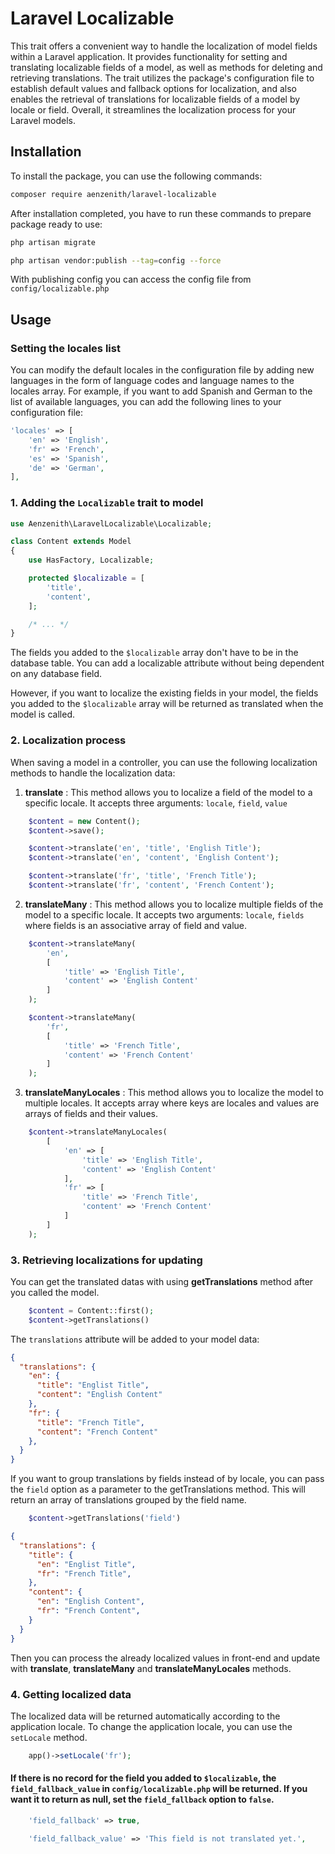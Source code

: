 # Laravel Localizable

This trait offers a convenient way to handle the localization of model fields within a Laravel application. It provides functionality for setting and translating localizable fields of a model, as well as methods for deleting and retrieving translations. The trait utilizes the package's configuration file to establish default values and fallback options for localization, and also enables the retrieval of translations for localizable fields of a model by locale or field. Overall, it streamlines the localization process for your Laravel models.

## Installation

To install the package, you can use the following commands:

```bash
composer require aenzenith/laravel-localizable

```

After installation completed, you have to run these commands to prepare package ready to use:

```bash
php artisan migrate

php artisan vendor:publish --tag=config --force
```

With publishing config you can access the config file from `config/localizable.php`

## Usage

### Setting the locales list

You can modify the default locales in the configuration file by adding new languages in the form of language codes and language names to the locales array. For example, if you want to add Spanish and German to the list of available languages, you can add the following lines to your configuration file:

```php
'locales' => [
    'en' => 'English',
    'fr' => 'French',
    'es' => 'Spanish',
    'de' => 'German',
],
```

### 1. Adding the `Localizable` trait to model

```php
use Aenzenith\LaravelLocalizable\Localizable;

class Content extends Model
{
    use HasFactory, Localizable;

    protected $localizable = [
        'title',
        'content',
    ];

    /* ... */
}

```

The fields you added to the `$localizable` array don't have to be in the database table. You can add a localizable attribute without being dependent on any database field.

However, if you want to localize the existing fields in your model,
the fields you added to the `$localizable` array will be returned as
translated when the model is called.

### 2. Localization process

When saving a model in a controller, you can use the following localization methods to handle the localization data:

1. **translate** : This method allows you to localize a field of the model to a specific locale. It accepts three arguments: `locale`, `field`, `value`

```php
    $content = new Content();
    $content->save();

    $content->translate('en', 'title', 'English Title');
    $content->translate('en', 'content', 'English Content');

    $content->translate('fr', 'title', 'French Title');
    $content->translate('fr', 'content', 'French Content');
```

2. **translateMany** : This method allows you to localize multiple fields of the model to a specific locale. It accepts two arguments: `locale`, `fields` where fields is an associative array of field and value.

```php
    $content->translateMany(
        'en',
        [
            'title' => 'English Title',
            'content' => 'English Content'
        ]
    );

    $content->translateMany(
        'fr',
        [
            'title' => 'French Title',
            'content' => 'French Content'
        ]
    );
```

3. **translateManyLocales** : This method allows you to localize the model to multiple locales. It accepts array where keys are locales and values are arrays of fields and their values.

```php
    $content->translateManyLocales(
        [
            'en' => [
                'title' => 'English Title',
                'content' => 'English Content'
            ],
            'fr' => [
                'title' => 'French Title',
                'content' => 'French Content'
            ]
        ]
    );
```

### 3. Retrieving localizations for updating

You can get the translated datas with using **getTranslations** method after you called the model.

```php
    $content = Content::first();
    $content->getTranslations()
```

The `translations` attribute will be added to your model data:

```json
{
  "translations": {
    "en": {
      "title": "Englist Title",
      "content": "English Content"
    },
    "fr": {
      "title": "French Title",
      "content": "French Content"
    },
  }
}
```

If you want to group translations by fields instead of by locale, you can pass the `field` option as a parameter to the getTranslations method. This will return an array of translations grouped by the field name.

```php
    $content->getTranslations('field')
```

```json
{
  "translations": {
    "title": {
      "en": "Englist Title",
      "fr": "French Title",
    },
    "content": {
      "en": "English Content",
      "fr": "French Content",
    }
  }
}
```
Then you can process the already localized values in front-end and update with **translate**, **translateMany** and **translateManyLocales** methods.

### 4. Getting localized data

The localized data will be returned automatically according to the application locale. To change the application locale, you can use the `setLocale` method.

```php
    app()->setLocale('fr');
```

#### If there is no record for the field you added to `$localizable`, the `field_fallback_value` in `config/localizable.php` will be returned. If you want it to return as null, set the `field_fallback` option to `false`.

```php
    'field_fallback' => true,

    'field_fallback_value' => 'This field is not translated yet.',
```

